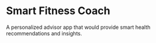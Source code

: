 # Smart Fitness Coach
A personalized advisor app that would provide smart health recommendations and insights. 
